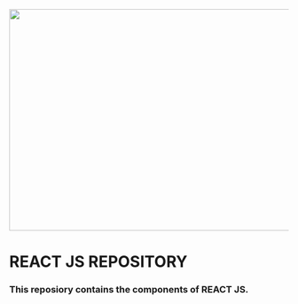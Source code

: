 <img src = "https://miro.medium.com/max/4000/1*ZyYYEl1Ee0g4K9aQCqbMhw.png" height = 400px width = 1000px>

# REACT JS REPOSITORY
### This reposiory contains the components of REACT JS.

